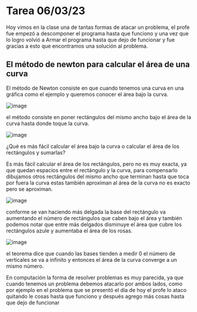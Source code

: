 # Tarea 06/03/23 #

Hoy vimos en la clase una de tantas formas de atacar un problema, el profe fue empezó a descomponer el programa hasta que funciono y una vez que lo logro volvió a Armar el programa hasta que dejo de funcionar y fue gracias a esto que encontramos una solución al problema.

## El método de newton para calcular el área de una curva ##

El método de Newton consiste en que cuando tenemos una curva en una gráfica como el ejemplo y queremos conocer el área bajo la curva.

![image](https://user-images.githubusercontent.com/123017277/223385983-fdb856e8-578a-449c-aab9-1d72577f60db.png)

el método consiste en poner rectángulos del mismo ancho bajo el área de la curva hasta donde toque la curva.

![image](https://user-images.githubusercontent.com/123017277/223387005-ff19737a-cac9-414a-a218-e7ffe05fb344.png)

¿Qué es más fácil calcular el área bajo la curva o calcular el área de los rectángulos y sumarlas?

Es más fácil calcular el área de los rectángulos, pero no es muy exacta, ya que quedan espacios entre el rectángulo y la curva, para compensarlo dibujamos otros rectángulos del mismo ancho que terminan hasta que toca por fuera la curva estas también aproximan al área de la curva no es exacto pero se aproximan.

![image](https://user-images.githubusercontent.com/123017277/223389313-4eb9e802-3fba-4764-b18f-37da00cbea7f.png)

conforme se van haciendo más delgada la base del rectángulo va aumentando el número de rectángulos que caben bajo el área y también podemos notar que entre más delgados disminuye el área que cubre los rectángulos azule y aumentaba el área de los rosas.

![image](https://user-images.githubusercontent.com/123017277/223391767-cfc3b6ff-2819-43cc-b92e-e39787db01f9.png)

el teorema dice que cuando las bases tienden a medir 0 el número de verticales se va a infinito y entonces el área de la curva converge a un mismo número.

En computación la forma de resolver problemas es muy parecida, ya que cuando tenemos un problema debemos atacarlo por ambos lados, como por ejemplo en el problema que se presentó el día de hoy el profe lo ataco quitando le cosas  hasta que funciono y después agrego más cosas hasta que dejo de funcionar 
